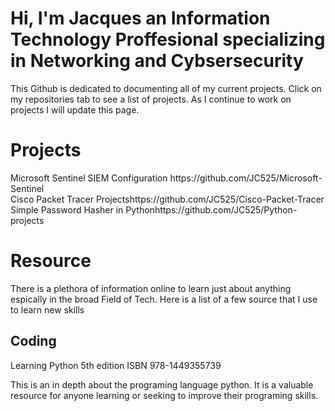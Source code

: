 <h1>Hi, I'm Jacques an Information Technology Proffesional specializing in Networking and Cybsersecurity</h1>

<b1> This Github is dedicated to documenting all of my current projects. Click on my repositories tab to see a list of projects. As I continue to work on projects I will update this page.</b1>

<h1>Projects</h1>
<b1>Microsoft Sentinel SIEM Configuration <a1>https://github.com/JC525/Microsoft-Sentinel</a1></b1>
<br><b1>Cisco Packet Tracer Projects<a1>https://github.com/JC525/Cisco-Packet-Tracer</a1></b1>
<br><b1>Simple Password Hasher in Python<a1>https://github.com/JC525/Python-projects</a1></b1>

<h1>Resource</h1>
<b1>There is a plethora of information online to learn just about anything espically in the broad Field of Tech. Here is a list of a few source that I use to learn new skills</b1>
<h2>Coding</h2>
<b1>Learning Python 5th edition ISBN 978-1449355739 </b1>
<br><div><p>This is an in depth about the programing language python. It is a valuable resource for anyone learning or seeking to improve their programing skills.</p></div>
<br



